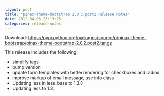 ```yaml
---
layout: post
title: "pinax-theme-bootstrap 2.0.2.post2 Release Notes"
date: 2012-04-06 23:13:25
categories: release-notes
---
```


Download: <https://pypi.python.org/packages/source/p/pinax-theme-bootstrap/pinax-theme-bootstrap-2.0.2.post2.tar.gz>

This release includes the following:

* simplify tags
* bump version
* update form templates with better rendering for checkboxes and radios
* improve markup of email message, use info class
* Updating less in less_base to 1.3.0
* Updating less to 1.3.
